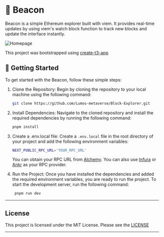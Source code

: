 # 🔎 Beacon

Beacon is a simple Ethereum explorer built with viem. It provides real-time updates by using viem's watch block function to track new blocks and update the interface instantly.

![Homepage](./public/OG.png)

This project was bootstrapped using [create-t3-app]()

## 🚀 Getting Started

To get started with the Beacon, follow these simple steps:

1. Clone the Repository: Begin by cloning the repository to your local machine using the following command:

   ```bash
   git clone https://github.com/Lumos-metaverse/Block-Explorer.git
   ```

2. Install Dependencies: Navigate to the cloned repository and install the required dependencies by running the following command:
   ```bash
   pnpm install
   ```
3. Create a .env.local file: Create a `.env.local` file in the root directory of your project and add the following environment variables:

   ```bash
   NEXT_PUBLIC_RPC_URL='YOUR_RPC_URL'
   ```

   You can obtain your RPC URL from [Alchemy](https://dashboard.alchemy.com). You can also use [Infura](https://www.infura.io/) or [Ankr](https://www.ankr.com/) as your RPC provider.

4. Run the Project: Once you have installed the dependencies and added the required environment variables, you are ready to run the project. To start the development server, run the following command:

   ```bash
    pnpm run dev
   ```

---

## License

This project is licensed under the MIT License. Please see the [LICENSE](./LICENSE)

---
